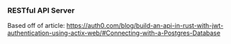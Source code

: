 ### RESTful API Server
Based off of article: https://auth0.com/blog/build-an-api-in-rust-with-jwt-authentication-using-actix-web/#Connecting-with-a-Postgres-Database
